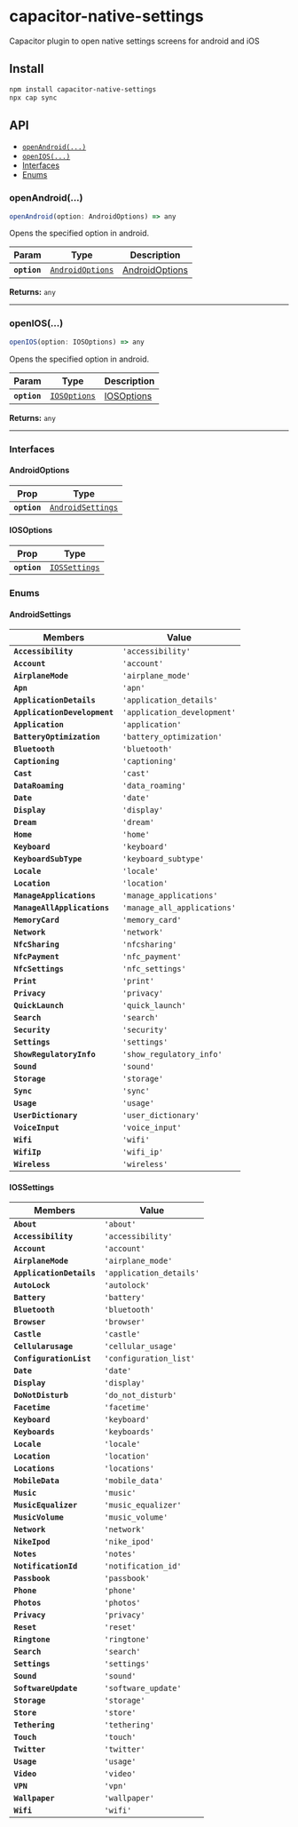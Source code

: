 # capacitor-native-settings

Capacitor plugin to open native settings screens for android and iOS

## Install

```bash
npm install capacitor-native-settings
npx cap sync
```

## API

<docgen-index>

* [`openAndroid(...)`](#openandroid)
* [`openIOS(...)`](#openios)
* [Interfaces](#interfaces)
* [Enums](#enums)

</docgen-index>

<docgen-api>
<!--Update the source file JSDoc comments and rerun docgen to update the docs below-->

### openAndroid(...)

```typescript
openAndroid(option: AndroidOptions) => any
```

Opens the specified option in android.

| Param        | Type                                                      | Description                                  |
| ------------ | --------------------------------------------------------- | -------------------------------------------- |
| **`option`** | <code><a href="#androidoptions">AndroidOptions</a></code> | <a href="#androidoptions">AndroidOptions</a> |

**Returns:** <code>any</code>

--------------------


### openIOS(...)

```typescript
openIOS(option: IOSOptions) => any
```

Opens the specified option in android.

| Param        | Type                                              | Description                          |
| ------------ | ------------------------------------------------- | ------------------------------------ |
| **`option`** | <code><a href="#iosoptions">IOSOptions</a></code> | <a href="#iosoptions">IOSOptions</a> |

**Returns:** <code>any</code>

--------------------


### Interfaces


#### AndroidOptions

| Prop         | Type                                                        |
| ------------ | ----------------------------------------------------------- |
| **`option`** | <code><a href="#androidsettings">AndroidSettings</a></code> |


#### IOSOptions

| Prop         | Type                                                |
| ------------ | --------------------------------------------------- |
| **`option`** | <code><a href="#iossettings">IOSSettings</a></code> |


### Enums


#### AndroidSettings

| Members                      | Value                                  |
| ---------------------------- | -------------------------------------- |
| **`Accessibility`**          | <code>'accessibility'</code>           |
| **`Account`**                | <code>'account'</code>                 |
| **`AirplaneMode`**           | <code>'airplane_mode'</code>           |
| **`Apn`**                    | <code>'apn'</code>                     |
| **`ApplicationDetails`**     | <code>'application_details'</code>     |
| **`ApplicationDevelopment`** | <code>'application_development'</code> |
| **`Application`**            | <code>'application'</code>             |
| **`BatteryOptimization`**    | <code>'battery_optimization'</code>    |
| **`Bluetooth`**              | <code>'bluetooth'</code>               |
| **`Captioning`**             | <code>'captioning'</code>              |
| **`Cast`**                   | <code>'cast'</code>                    |
| **`DataRoaming`**            | <code>'data_roaming'</code>            |
| **`Date`**                   | <code>'date'</code>                    |
| **`Display`**                | <code>'display'</code>                 |
| **`Dream`**                  | <code>'dream'</code>                   |
| **`Home`**                   | <code>'home'</code>                    |
| **`Keyboard`**               | <code>'keyboard'</code>                |
| **`KeyboardSubType`**        | <code>'keyboard_subtype'</code>        |
| **`Locale`**                 | <code>'locale'</code>                  |
| **`Location`**               | <code>'location'</code>                |
| **`ManageApplications`**     | <code>'manage_applications'</code>     |
| **`ManageAllApplications`**  | <code>'manage_all_applications'</code> |
| **`MemoryCard`**             | <code>'memory_card'</code>             |
| **`Network`**                | <code>'network'</code>                 |
| **`NfcSharing`**             | <code>'nfcsharing'</code>              |
| **`NfcPayment`**             | <code>'nfc_payment'</code>             |
| **`NfcSettings`**            | <code>'nfc_settings'</code>            |
| **`Print`**                  | <code>'print'</code>                   |
| **`Privacy`**                | <code>'privacy'</code>                 |
| **`QuickLaunch`**            | <code>'quick_launch'</code>            |
| **`Search`**                 | <code>'search'</code>                  |
| **`Security`**               | <code>'security'</code>                |
| **`Settings`**               | <code>'settings'</code>                |
| **`ShowRegulatoryInfo`**     | <code>'show_regulatory_info'</code>    |
| **`Sound`**                  | <code>'sound'</code>                   |
| **`Storage`**                | <code>'storage'</code>                 |
| **`Sync`**                   | <code>'sync'</code>                    |
| **`Usage`**                  | <code>'usage'</code>                   |
| **`UserDictionary`**         | <code>'user_dictionary'</code>         |
| **`VoiceInput`**             | <code>'voice_input'</code>             |
| **`Wifi`**                   | <code>'wifi'</code>                    |
| **`WifiIp`**                 | <code>'wifi_ip'</code>                 |
| **`Wireless`**               | <code>'wireless'</code>                |


#### IOSSettings

| Members                  | Value                              |
| ------------------------ | ---------------------------------- |
| **`About`**              | <code>'about'</code>               |
| **`Accessibility`**      | <code>'accessibility'</code>       |
| **`Account`**            | <code>'account'</code>             |
| **`AirplaneMode`**       | <code>'airplane_mode'</code>       |
| **`ApplicationDetails`** | <code>'application_details'</code> |
| **`AutoLock`**           | <code>'autolock'</code>            |
| **`Battery`**            | <code>'battery'</code>             |
| **`Bluetooth`**          | <code>'bluetooth'</code>           |
| **`Browser`**            | <code>'browser'</code>             |
| **`Castle`**             | <code>'castle'</code>              |
| **`Cellularusage`**      | <code>'cellular_usage'</code>      |
| **`ConfigurationList`**  | <code>'configuration_list'</code>  |
| **`Date`**               | <code>'date'</code>                |
| **`Display`**            | <code>'display'</code>             |
| **`DoNotDisturb`**       | <code>'do_not_disturb'</code>      |
| **`Facetime`**           | <code>'facetime'</code>            |
| **`Keyboard`**           | <code>'keyboard'</code>            |
| **`Keyboards`**          | <code>'keyboards'</code>           |
| **`Locale`**             | <code>'locale'</code>              |
| **`Location`**           | <code>'location'</code>            |
| **`Locations`**          | <code>'locations'</code>           |
| **`MobileData`**         | <code>'mobile_data'</code>         |
| **`Music`**              | <code>'music'</code>               |
| **`MusicEqualizer`**     | <code>'music_equalizer'</code>     |
| **`MusicVolume`**        | <code>'music_volume'</code>        |
| **`Network`**            | <code>'network'</code>             |
| **`NikeIpod`**           | <code>'nike_ipod'</code>           |
| **`Notes`**              | <code>'notes'</code>               |
| **`NotificationId`**     | <code>'notification_id'</code>     |
| **`Passbook`**           | <code>'passbook'</code>            |
| **`Phone`**              | <code>'phone'</code>               |
| **`Photos`**             | <code>'photos'</code>              |
| **`Privacy`**            | <code>'privacy'</code>             |
| **`Reset`**              | <code>'reset'</code>               |
| **`Ringtone`**           | <code>'ringtone'</code>            |
| **`Search`**             | <code>'search'</code>              |
| **`Settings`**           | <code>'settings'</code>            |
| **`Sound`**              | <code>'sound'</code>               |
| **`SoftwareUpdate`**     | <code>'software_update'</code>     |
| **`Storage`**            | <code>'storage'</code>             |
| **`Store`**              | <code>'store'</code>               |
| **`Tethering`**          | <code>'tethering'</code>           |
| **`Touch`**              | <code>'touch'</code>               |
| **`Twitter`**            | <code>'twitter'</code>             |
| **`Usage`**              | <code>'usage'</code>               |
| **`Video`**              | <code>'video'</code>               |
| **`VPN`**                | <code>'vpn'</code>                 |
| **`Wallpaper`**          | <code>'wallpaper'</code>           |
| **`Wifi`**               | <code>'wifi'</code>                |

</docgen-api>
